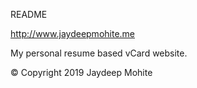 README

http://www.jaydeepmohite.me

My personal resume based vCard website.

&copy; Copyright 2019 Jaydeep Mohite
